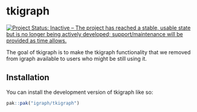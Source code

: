 
# tkigraph

<!-- badges: start -->
[![Project Status: Inactive – The project has reached a stable, usable state but is no longer being actively developed; support/maintenance will be provided as time allows.](https://www.repostatus.org/badges/latest/inactive.svg)](https://www.repostatus.org/#inactive)
<!-- badges: end -->

The goal of tkigraph is to make the tkigraph functionality 
that we removed from igraph available to users who
might be still using it.

## Installation

You can install the development version of tkigraph like so:

``` r
pak::pak("igraph/tkigraph")
```

